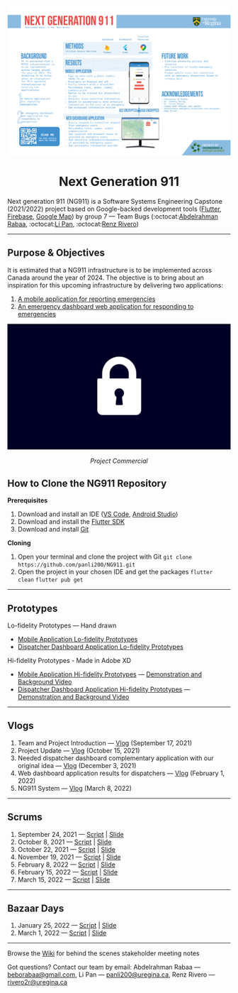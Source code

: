 <img src="Documentation/Poster/NG911_Poster_FINAL_WEB.png" alt="NG911Poster">

<h1 align="center"> Next Generation 911 </h1>

Next generation 911 (NG911) is a Software Systems Engineering Capstone (2021/2022) project based on Google-backed development tools ([Flutter](https://flutter.dev/), [Firebase](https://firebase.google.com/), [Google Map](https://developers.google.com/maps)) by group 7 — Team Bugs (:octocat:[Abdelrahman Rabaa](https://github.com/Rabaa-basha), :octocat:[Li Pan](https://github.com/panli200), :octocat:[Renz Rivero](https://github.com/renzrivero))

---

## Purpose & Objectives
It is estimated that a NG911 infrastructure is to be implemented across Canada around the year of 2024. The objective is to bring about an inspiration for this upcoming infrastructure by delivering two applications:
1. [A mobile application for reporting emergencies](https://github.com/panli200/NG911/tree/main/sos_app#readme)
2. [An emergency dashboard web application for responding to emergencies](https://github.com/panli200/NG911/tree/main/psap_dashboard#readme)

[![Project Commercial Placeholder](Documentation/Poster/Project-Commercial-Placeholder.PNG)](https://drive.google.com/file/d/1j6DiJJEX1o6jt7J-reRlOQOjgnOCCQMV/view?usp=sharing)
<center> <i>  Project Commercial </i> </center>


## How to Clone the NG911 Repository

<b> Prerequisites </b>
1. Download and install an IDE ([VS Code](https://code.visualstudio.com/download), [Android Studio](https://developer.android.com/studio/install))
2. Download and install the [Flutter SDK](https://docs.flutter.dev/get-started/install)
3. Download and install [Git](https://git-scm.com/book/en/v2/Getting-Started-Installing-Git)
   
<b> Cloning </b>
1. Open your terminal and clone the project with  Git
    ```git clone https://github.com/panli200/NG911.git```
2. Open the project in your chosen IDE and get the packages
    ```flutter clean```
    ```flutter pub get```
---

## Prototypes

Lo-fidelity Prototypes — Hand drawn
- [Mobile Application Lo-fidelity Prototypes](https://github.com/panli200/NG911/tree/main/Documentation/Design-Prototypes/User-Client-Side/Lofi-Prototypes)
- [Dispatcher Dashboard Application Lo-fidelity Prototypes](https://github.com/panli200/NG911/tree/main/Documentation/Design-Prototypes/PSAP-Admin-Side/Lofi-Prototypes)

Hi-fidelity Prototypes - Made in Adobe XD
- [Mobile Application Hi-fidelity Prototypes](https://github.com/panli200/NG911/tree/main/Documentation/Design-Prototypes/User-Client-Side/Hifi-Prototypes) — [Demonstration and Background Video](https://drive.google.com/file/d/1QpDGlHGbElFlKYlJ61Bs_GObXn-j4FUU/view?usp=sharing)
- [Dispatcher Dashboard Application Hi-fidelity Prototypes](https://github.com/panli200/NG911/tree/main/Documentation/Design-Prototypes/PSAP-Admin-Side/HiFi-Prototypes) — [Demonstration and Background Video](https://drive.google.com/file/d/1XkkQXJtban5dI-80QY2J30C3lRvdlfQs/view?usp=sharing)

---

## Vlogs
1. Team and Project Introduction — [Vlog](https://youtu.be/ziVtzf-9uPU) (September 17, 2021)
2. Project Update — [Vlog](https://youtu.be/kcOifqv1obA) (October 15, 2021)
3. Needed dispatcher dashboard complementary application with our original idea — [Vlog](https://youtu.be/2lo1vUUzE8Y) (December 3, 2021)
4. Web dashboard application results for dispatchers — [Vlog](https://youtu.be/V186NkOB2oY) (February 1, 2022)
5. NG911 System — [Vlog](https://youtu.be/th1kwh1v-o0) (March 8, 2022)

---

## Scrums
1. September 24, 2021 — [Script](https://github.com/panli200/NG911/blob/main/Presentations/Scrums/Scrum-Scripts/Scrum%231-Script.pdf) | [Slide](https://github.com/panli200/NG911/blob/main/Presentations/Scrums/Scrum-Slides/Capstone-Scrum%231-Slide.pdf)
2. October 8, 2021 — [Script](https://github.com/panli200/NG911/blob/main/Presentations/Scrums/Scrum-Scripts/Scrum%232-Script.pdf) | [Slide](https://github.com/panli200/NG911/blob/main/Presentations/Scrums/Scrum-Slides/Capstone-Scrum%232-Slide.pdf)
3. October 22, 2021 — [Script](https://github.com/panli200/NG911/blob/main/Presentations/Scrums/Scrum-Scripts/Scrum%233-Script.pdf) | [Slide](https://github.com/panli200/NG911/blob/main/Presentations/Scrums/Scrum-Slides/Capstone-Scrum%233-Slide.pdf)
4. November 19, 2021 — [Script](https://github.com/panli200/NG911/blob/main/Presentations/Scrums/Scrum-Scripts/Scrum%234-Script.pdf) | [Slide](https://github.com/panli200/NG911/blob/main/Presentations/Scrums/Scrum-Slides/Capstone-Scrum%234-Slide.pdf)
5. February 8, 2022 — [Script](https://github.com/panli200/NG911/blob/main/Presentations/Scrums/Scrum-Scripts/Scrum%235-Script.pdf) | [Slide](https://github.com/panli200/NG911/blob/main/Presentations/Scrums/Scrum-Slides/Capstone-Scrum%235-Slide.pdf)
6. February 15, 2022 — [Script](https://github.com/panli200/NG911/blob/main/Presentations/Scrums/Scrum-Scripts/Scrum%236-Script.pdf) | [Slide](https://github.com/panli200/NG911/blob/main/Presentations/Scrums/Scrum-Slides/Capstone-Scrum%236-Slide.pdf)
7. March 15, 2022 — [Script](https://github.com/panli200/NG911/blob/main/Presentations/Scrums/Scrum-Scripts/Scrum%237-Script.pdf) | [Slide](https://github.com/panli200/NG911/blob/main/Presentations/Scrums/Scrum-Slides/Capstone-Scrum%237-Slide.pdf)

---

## Bazaar Days
1. January 25, 2022 — [Script](https://github.com/panli200/NG911/blob/main/Presentations/Bazaar/Bazaar%231/Capstone-Bazaar%231-Script.pdf) | [Slide](https://github.com/panli200/NG911/blob/main/Presentations/Bazaar/Bazaar%231/Capstone-Bazaar%231-Slide.pdf)
2. March 1, 2022 — [Script](https://github.com/panli200/NG911/blob/main/Presentations/Bazaar/Bazaar%232/Capstone-Bazaar%232-Script.pdf) | [Slide](https://github.com/panli200/NG911/blob/main/Presentations/Bazaar/Bazaar%232/Capstone-Bazaar%232-Slide.pdf)

---

Browse the [Wiki](https://github.com/panli200/NG911/wiki) for behind the scenes stakeholder meeting notes

Got questions? Contact our team by email: Abdelrahman Rabaa — [beborabaa@gmail.com](mailto:beborabaa@gmail.com), Li Pan — [panli200@uregina.ca](mailto:panli200@uregina.ca), Renz Rivero — [rivero2r@uregina.ca](mailto:rivero2r@uregina.ca)